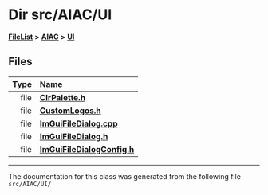 

# Dir src/AIAC/UI



[**FileList**](files.md) **>** [**AIAC**](dir_21da83368f7816722f2b707a7b03c84f.md) **>** [**UI**](dir_1ecaf06ce723c740944fb523b6bd2c55.md)












## Files

| Type | Name |
| ---: | :--- |
| file | [**ClrPalette.h**](ClrPalette_8h.md) <br> |
| file | [**CustomLogos.h**](CustomLogos_8h.md) <br> |
| file | [**ImGuiFileDialog.cpp**](ImGuiFileDialog_8cpp.md) <br> |
| file | [**ImGuiFileDialog.h**](ImGuiFileDialog_8h.md) <br> |
| file | [**ImGuiFileDialogConfig.h**](ImGuiFileDialogConfig_8h.md) <br> |



























































------------------------------
The documentation for this class was generated from the following file `src/AIAC/UI/`

